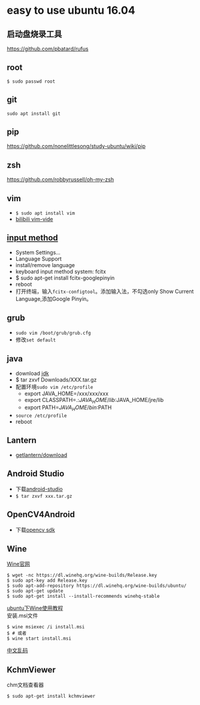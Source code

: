 # easy to use ubuntu 16.04
## 启动盘烧录工具
https://github.com/pbatard/rufus  

## root
```
$ sudo passwd root
```
## git
`sudo apt install git`  

## pip
https://github.com/nonelittlesong/study-ubuntu/wiki/pip  

## zsh
https://github.com/robbyrussell/oh-my-zsh  

## vim
* `$ sudo apt install vim`
* [bilibili vim-vide](https://github.com/Bilibili/vim-vide)


## [input method](https://blog.csdn.net/striker_v/article/details/51914637)
* System Settings...
* Language Support
* install/remove language
* keyboard input method system: fcitx
* $ sudo apt-get install fcitx-googlepinyin
* reboot
* 打开终端，输入`fcitx-configtool`。添加输入法，不勾选only Show Current Language,添加Google Pinyin。

## grub
* `sudo vim /boot/grub/grub.cfg`
* 修改`set default`

## java
* download [jdk](http://www.oracle.com/technetwork/java/javase/downloads/index.html)
* $ tar zxvf Downloads/XXX.tar.gz
* 配置环境`sudo vim /etc/profile`
  * export JAVA_HOME=/xxx/xxx/xxx
  * export CLASSPATH=.:$JAVA_HOME/lib:$JAVA_HOME/jre/lib
  * export PATH=$JAVA_HOME/bin:$PATH
* `source /etc/profile`
* reboot
## Lantern
* [getlantern/download](https://github.com/getlantern/download/wiki)

## Android Studio
* 下载[android-studio](http://www.android-studio.org/)
* `$ tar zxvf xxx.tar.gz`

## OpenCV4Android
* 下载[opencv sdk](https://opencv.org/releases.html)

## Wine
[Wine官网](https://www.winehq.org/)  
```
$ wget -nc https://dl.winehq.org/wine-builds/Release.key
$ sudo apt-key add Release.key
$ sudo apt-add-repository https://dl.winehq.org/wine-builds/ubuntu/
$ sudo apt-get update
$ sudo apt-get install --install-recommends winehq-stable
```
[ubuntu下Wine使用教程](https://blog.csdn.net/wangchangshuai0010/article/details/12057251)  
安装.msi文件  
```
$ wine msiexec /i install.msi
$ # 或者
$ wine start install.msi
```
[中文乱码](https://www.xuecaijie.com/linux/141.html)  

## KchmViewer
chm文档查看器  
```
$ sudo apt-get install kchmviewer
```
